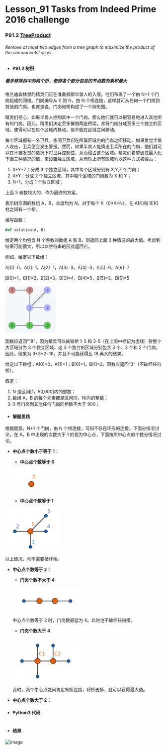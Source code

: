 # Lesson_91 Tasks from Indeed Prime 2016 challenge

### P91.2 [TreeProduct](https://app.codility.com/programmers/lessons/91-tasks_from_indeed_prime_2016_challenge/tree_product/)

###### Remove at most two edges from a tree graph to maximize the product of the components' sizes.

- #### P91.2 树积

##### 最多移除树中的两个桥，使得各个部分包含的节点数的乘积最大

格兰迪森林里的精灵们正在准备抵御半兽人的入侵。他们布置了一个由 N+1 个门岗组成的网络。门岗编号从 0 到 N，由 N 个桥连接，这样就可从任何一个门岗到其他的门岗。也就是说，门岗和桥构成了一个树形图。

精灵们担心，如果半兽人控制其中一个门岗，那么他们就可以很容易地进入其他所有的门岗。因此，精灵们决定至多摧毁两座桥梁，并将门岗分成至多三个独立的区域，使得可以在每个区域内移动，但不能在区域之间移动。

每个区域都有一名卫兵，夜间卫兵们在所属区域内的门岗之间移动。如果发觉半兽人攻击，卫兵便会发出警报。然而，如果半兽人能猜出卫兵所在的门岗，他们就可以在不被发觉的情况下将卫兵控制住，从而侵占这个区域。精灵们希望通过最大化下面三种情况的值，来设置独立区域，从而防止所有区域均以这种方式被侵占：

1. X\*Y\*Z：分成 3 个独立区域，其中每个区域分别有 X,Y,Z 个门岗；
2. X\*Y：分成 2 个独立区域，其中每个区域的门岗数为 X 和 Y；
3. N+1，分成 1 个独立区域；

上面 3 者数较大的，作为最终的方案。

表示树形图的数组 A，B，长度均为 N。对于每个 K（0≤K<N），在 A[K]和 B[K]柱之间有一个桥。

编写函数：

```python
def solution(A, B)
```

给定两个均包含 N 个整数的数组 A 和 B，则返回上面 3 种情况的最大值。考虑到结果可能很大，所以以字符串的形式返回它。

例如，给定以下数组：

A[0]=0，A[1]=1，A[2]=1，A[3]=3，A[4]=3，A[5]=6，A[6]=7

B[0]=1，B[1]=2，B[2]=3，B[3]=4，B[4]=5，B[5]=3，B[6]=5

![image](https://github.com/hanleilei/codility_lession/blob/master/L91_Tasks%20from%20Indeed%20Prime%202016%20challenge/91.2.1.png)

函数应返回“18”，因为精灵可以摧毁桥 1-3 和 3-5（在上图中标记为虚线）将整个大区域分为 3 个独立区域。这 3 个独立的区域分别包含 3 个、3 个和 2 个门岗。因此，结果为 3\*3\*2=18。并且不可能获得比 18 再大的结果。

给定以下数组：A[0]=0，A[1]=1；B[0]=1，B[1]=2，函数应返回“3”（不破坏任何桥）。

假定：

1. N 是区间[1，50,000]内的整数；
2. 数组 A，B 的每个元素都是区间[0，N]内的整数；
3. 0 号门岗到其他任何门岗的桥数不大于 900；

- #### 解题思路

根据题意，N+1 个门岗，由 N 个桥连接，可知不存在环形的连接。下面分情况讨论，在 A，B 中出现的次数大于 1 的视为中心点，下面按照中心点的个数分情况讨论。

- **中心点个数小于等于 1：**

  - **中心点个数等于 0**

  ![image](https://github.com/hanleilei/codility_lession/blob/master/L91_Tasks%20from%20Indeed%20Prime%202016%20challenge/91.2.11.png)

  - **中心点个数等于 1**

![image](https://github.com/hanleilei/codility_lession/blob/master/L91_Tasks%20from%20Indeed%20Prime%202016%20challenge/91.2.12.png)

以上情况，均不需要破坏桥。

- **中心点个数等于 2：**

  - **门岗个数不大于 4**

  ![image](https://github.com/hanleilei/codility_lession/blob/master/L91_Tasks%20from%20Indeed%20Prime%202016%20challenge/91.2.13.png)

  中心点个数等于 2 时，门岗数最低为 4。此时也不破坏任何桥。

  - **门岗个数大于 4**

  ![image](https://github.com/hanleilei/codility_lession/blob/master/L91_Tasks%20from%20Indeed%20Prime%202016%20challenge/91.2.14.png)

  此时，两个中心点之间肯定有桥连接，将桥去掉，就可以获得最大值。

- **中心点个数大于 2：**

- #### Python3 代码

```python


```

- #### 结果

![image](https://github.com/hanleilei/codility_lession/blob/master/L91_Tasks%20from%20Indeed%20Prime%202016%20challenge/91.2.png)
